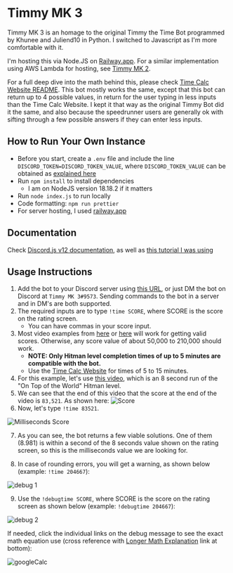 # Timmy MK 3

Timmy MK 3 is an homage to the original Timmy the Time Bot programmed by Khunee and Juliend10 in Python. I switched to Javascript as I'm more comfortable with it.

I'm hosting this via Node.JS on [Railway.app](https://railway.app/). For a similar implementation using AWS Lambda for hosting, see [Timmy MK 2](https://github.com/solderq35/timmy_mk_2).

For a full deep dive into the math behind this, please check [Time Calc Website README](https://github.com/solderq35/time-calc-under-5/blob/main/README.md#mathematics-code-explanation). This bot mostly works the same, except that this bot can return up to 4 possible values, in return for the user typing in less inputs than the Time Calc Website. I kept it that way as the original Timmy Bot did it the same, and also because the speedrunner users are generally ok with sifting through a few possible answers if they can enter less inputs.

## How to Run Your Own Instance

- Before you start, create a `.env` file and include the line `DISCORD_TOKEN=DISCORD_TOKEN_VALUE`, where `DISCORD_TOKEN_VALUE` can be obtained as [explained here](https://www.online-tech-tips.com/computer-tips/what-is-a-discord-token-and-how-to-get-one/)
- Run `npm install` to install dependencies
  - I am on NodeJS version 18.18.2 if it matters
- Run `node index.js` to run locally
- Code formatting: `npm run prettier`
- For server hosting, I used [railway.app](https://railway.app/)

## Documentation

Check [Discord.js v12 documentation](https://v12.discordjs.guide/creating-your-bot/commands-with-user-input.html), as well as [this tutorial I was using](https://www.alpharithms.com/how-to-code-a-discord-bot-in-javascript-444917/)

## Usage Instructions

1. Add the bot to your Discord server using [this URL](https://discord.com/api/oauth2/authorize?client_id=1041152819874508812&permissions=2147486720&scope=bot%20applications.commands), or just DM the bot on Discord at `Timmy MK 3#9573`. Sending commands to the bot in a server and in DM's are both supported.
2. The required inputs are to type `!time SCORE`, where SCORE is the score on the rating screen.
   - You can have commas in your score input.
3. Most video examples from [here](https://www.youtube.com/results?search_query=hitman+3+speedrun&sp=EgIYAQ%253D%253D) or [here](https://www.speedrun.com/hitman_3) will work for getting valid scores. Otherwise, any score value of about 50,000 to 210,000 should work.
   - **NOTE: Only Hitman level completion times of up to 5 minutes are compatible with the bot.**
   - Use the [Time Calc Website](https://solderq35.github.io/time-calc-under-5/over5) for times of 5 to 15 minutes.
4. For this example, let's use [this video](https://www.youtube.com/watch?v=zIRAmZdl-y4), which is an 8 second run of the "On Top of the World" Hitman level.
5. We can see that the end of this video that the score at the end of the video is `83,521`. As shown here: ![Score](https://i.ibb.co/6v63rZm/goronscore.PNG)
6. Now, let's type `!time 83521`.

![Milliseconds Score](https://i.ibb.co/sVpbXXd/timmy-example.png)

7. As you can see, the bot returns a few viable solutions. One of them (8.981) is within a second of the 8 seconds value shown on the rating screen, so this is the milliseconds value we are looking for.

8. In case of rounding errors, you will get a warning, as shown below (example: `!time 204667`):

![debug 1](https://i.ibb.co/kxbjDHN/debugtime1.png)

9. Use the `!debugtime SCORE`, where SCORE is the score on the rating screen as shown below (example: `!debugtime 204667`):

![debug 2](https://i.ibb.co/YtGzhDM/debugtime2.png)

If needed, click the individual links on the debug message to see the exact math equation use (cross reference with [Longer Math Explanation](https://github.com/solderq35/time-calc-under-5/blob/main/README.md#error-calculation) link at bottom):

![googleCalc](https://i.ibb.co/th5bSCX/googlecalc.png)
